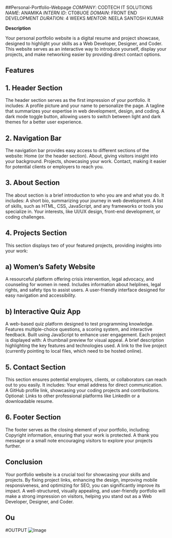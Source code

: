 ##Personal-Portfolio-Webpage
*COMPANY*: CODTECH IT SOLUTIONS 
*NAME*: ANAMIKA 
*INTERN ID*: CT08UOE 
*DOMAIN*: FRONT END DEVELOPMENT 
*DURATION*: 4 WEEKS 
*MENTOR*: NEELA SANTOSH KUMAR




**Description** 

Your personal portfolio website is a digital resume and project showcase, designed to highlight your skills as a Web Developer, Designer, and Coder. This website serves as an interactive way to introduce yourself, display your projects, and make networking easier by providing direct contact options.

## Features
## **1. Header Section**
The header section serves as the first impression of your portfolio. It includes:
A profile picture and your name to personalize the page.
A tagline that summarizes your expertise in web development, design, and coding.
A dark mode toggle button, allowing users to switch between light and dark themes for a better user experience.

## **2. Navigation Bar**
The navigation bar provides easy access to different sections of the website:
Home (or the header section).
About, giving visitors insight into your background.
Projects, showcasing your work.
Contact, making it easier for potential clients or employers to reach you.

## **3. About Section**
The about section is a brief introduction to who you are and what you do. It includes:
A short bio, summarizing your journey in web development.
A list of skills, such as HTML, CSS, JavaScript, and any frameworks or tools you specialize in.
Your interests, like UI/UX design, front-end development, or coding challenges.

## **4. Projects Section**
This section displays two of your featured projects, providing insights into your work:
## **a) Women’s Safety Website**
A resourceful platform offering crisis intervention, legal advocacy, and counseling for women in need.
Includes information about helplines, legal rights, and safety tips to assist users.
A user-friendly interface designed for easy navigation and accessibility.
## **b) Interactive Quiz App**
A web-based quiz platform designed to test programming knowledge.
Features multiple-choice questions, a scoring system, and interactive feedback.
Built using JavaScript to enhance user engagement.
Each project is displayed with:
A thumbnail preview for visual appeal.
A brief description highlighting the key features and technologies used.
A link to the live project (currently pointing to local files, which need to be hosted online).

## **5. Contact Section**
This section ensures potential employers, clients, or collaborators can reach out to you easily. It includes:
Your email address for direct communication.
A GitHub profile link, showcasing your coding projects and contributions.
Optional: Links to other professional platforms like LinkedIn or a downloadable resume.

## **6. Footer Section**
The footer serves as the closing element of your portfolio, including:
Copyright information, ensuring that your work is protected.
A thank you message or a small note encouraging visitors to explore your projects further.

## **Conclusion**
Your portfolio website is a crucial tool for showcasing your skills and projects. By fixing project links, enhancing the design, improving mobile responsiveness, and optimizing for SEO, you can significantly improve its impact. A well-structured, visually appealing, and user-friendly portfolio will make a strong impression on visitors, helping you stand out as a Web Developer, Designer, and Coder.

## Ou



#OUTPUT
![Image](https://github.com/user-attachments/assets/16044bf3-b0ce-4cc1-83bc-a2d37ae55e66)

#
